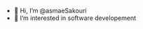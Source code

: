 - 👋 Hi, I’m @asmaeSakouri
- 👀 I’m interested in software developement

<!---
asmaeSakouri/asmaeSakouri is a ✨ special ✨ repository because its `README.md` (this file) appears on your GitHub profile.
You can click the Preview link to take a look at your changes.
--->
